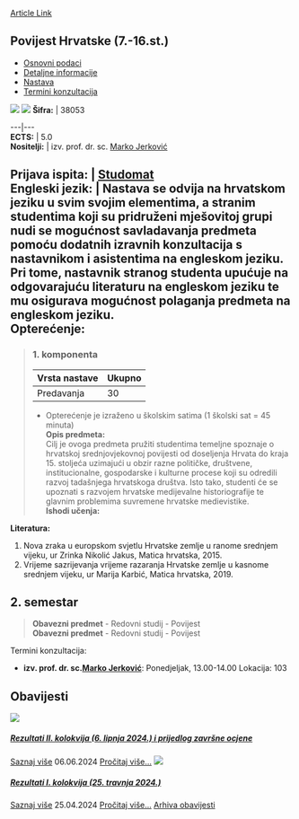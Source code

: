 [Article Link](https://www.fhs.hr/predmet/ph7)

## Povijest Hrvatske (7.-16.st.)
  * [Osnovni podaci](https://www.fhs.hr/predmet/ph7#v1id-904851_356926_1_0 "Osnovni podaci")
  * [Detaljne informacije](https://www.fhs.hr/predmet/ph7#v1id-904851_356926_1_1 "Detaljne informacije")
  * [Nastava](https://www.fhs.hr/predmet/ph7#v1id-904851_356926_1_2 "Nastava")
  * [Termini konzultacija](https://www.fhs.hr/predmet/ph7#v1id-904851_356926_1_3 "Termini konzultacija")


[![](https://www.fhs.hr/img/flags/gif/hr.gif)](https://www.fhs.hr/predmet/ph7) [![](https://www.fhs.hr/img/flags/gif/gb.gif)](https://www.fhs.hr/en/course/ch7c)
**Šifra:** |  38053  
  
---|---  
**ECTS:** |  5.0   
**Nositelji:** |  izv. prof. dr. sc. [Marko Jerković](https://www.fhs.hr/djelatnik/marko.jerkovic)   
  
**Prijava ispita:** |  [Studomat](http://www.isvu.hr/studomat)  
**Engleski jezik:** |  Nastava se odvija na hrvatskom jeziku u svim svojim elementima, a stranim studentima koji su pridruženi mješovitoj grupi nudi se mogućnost savladavanja predmeta pomoću dodatnih izravnih konzultacija s nastavnikom i asistentima na engleskom jeziku. Pri tome, nastavnik stranog studenta upućuje na odgovarajuću literaturu na engleskom jeziku te mu osigurava mogućnost polaganja predmeta na engleskom jeziku.   
**Opterećenje:**  
---  
> ### 1. komponenta
> | Vrsta nastave | Ukupno  
> ---|---  
> Predavanja | 30  
> * Opterećenje je izraženo u školskim satima (1 školski sat = 45 minuta)   
**Opis predmeta:**  
> Cilj je ovoga predmeta pružiti studentima temeljne spoznaje o hrvatskoj srednjovjekovnoj povijesti od doseljenja Hrvata do kraja 15. stoljeća uzimajući u obzir razne političke, društvene, institucionalne, gospodarske i kulturne procese koji su odredili razvoj tadašnjega hrvatskoga društva. Isto tako, studenti će se upoznati s razvojem hrvatske medijevalne historiografije te glavnim problemima suvremene hrvatske medievistike.  
**Ishodi učenja:**  

  
**Literatura:**  
  1. Nova zraka u europskom svjetlu Hrvatske zemlje u ranome srednjem vijeku, ur Zrinka Nikolić Jakus, Matica hrvatska, 2015. 
  2. Vrijeme sazrijevanja vrijeme razaranja Hrvatske zemlje u kasnome srednjem vijeku, ur Marija Karbić, Matica hrvatska, 2019. 

  
**2. semestar**  
---  
> **Obavezni predmet** - Redovni studij - Povijest  
>  **Obavezni predmet** - Redovni studij - Povijest  
>   
Termini konzultacija: 
  * **izv. prof. dr. sc.[Marko Jerković](https://www.fhs.hr/djelatnik/marko.jerkovic)**: 
Ponedjeljak, 13.00-14.00
Lokacija: 103 


## Obavijesti
[ ![](https://www.fhs.hr/_pub/themes_static/hrstud2024/default/img/default_news.jpg) ](https://www.fhs.hr/predmet/ph7?@=21n5p#news_79604)
#####  [Rezultati II. kolokvija (6. lipnja 2024.) i prijedlog završne ocjene](https://www.fhs.hr/predmet/ph7?@=21n5p#news_79604)
[Saznaj više](https://www.fhs.hr/predmet/ph7?@=21n5p#news_79604)
06.06.2024
[Pročitaj više...](https://www.fhs.hr/predmet/ph7?@=21n5p#news_79604 "Pročitaj obavijest: Rezultati II. kolokvija \(6. lipnja 2024.\) i prijedlog završne ocjene")
[ ![](https://www.fhs.hr/_pub/themes_static/hrstud2024/default/img/default_news.jpg) ](https://www.fhs.hr/predmet/ph7?@=21mv5#news_79604)
#####  [Rezultati I. kolokvija (25. travnja 2024.)](https://www.fhs.hr/predmet/ph7?@=21mv5#news_79604)
[Saznaj više](https://www.fhs.hr/predmet/ph7?@=21mv5#news_79604)
25.04.2024
[Pročitaj više...](https://www.fhs.hr/predmet/ph7?@=21mv5#news_79604 "Pročitaj obavijest: Rezultati I. kolokvija \(25. travnja 2024.\)")
[Arhiva obavijesti](https://www.fhs.hr/predmet/ph7?@=20p6v#news_79604 "Arhiva obavijesti")
